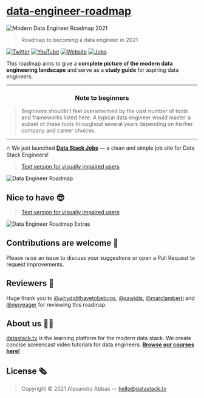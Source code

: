 # [data-engineer-roadmap](https://github.com/datastacktv/data-engineer-roadmap)


![Modern Data Engineer Roadmap 2021](img/title.png)

> Roadmap to becoming a data engineer in 2021

[![Twitter](https://img.shields.io/badge/-Twitter-1DA1F2)](https://twitter.com/datastacktv)
[![YouTube](https://img.shields.io/badge/-YouTube-FF0000)](http://youtube.com/c/datastacktv)
[![Website](https://img.shields.io/badge/-Website-565CD8)](https://datastack.tv/)
[![Jobs](https://img.shields.io/badge/-Jobs-ffdf4b)](https://datastackjobs.com/)

This roadmap aims to give a **complete picture of the modern data engineering landscape** and serve as a **study guide** for aspiring data engineers.

***

<h3 align="center"><strong>Note to beginners</strong></h3>

> Beginners shouldn’t feel overwhelmed by the vast number of tools and frameworks listed here. A typical data engineer would master a subset of these tools throughout several years depending on his/her company and career choices.

***

🔥  We just launched [**Data Stack Jobs**](https://datastackjobs.com/) — a clean and simple job site for Data Stack Engineers!

> [Text version for visually impaired users](text/roadmap.md)

![Data Engineer Roadmap](img/roadmap.png)

## Nice to have 😎

> [Text version for visually impaired users](text/extras.md)

![Data Engineer Roadmap Extras](img/extras.png)

## Contributions are welcome 💜

Please raise an issue to discuss your suggestions or open a Pull Request to request improvements.

## Reviewers 🔎

Huge thank you to [@whydidithavetobebugs](https://github.com/whydidithavetobebugs), [@sawidis](https://github.com/sawidis), [@marclamberti](https://github.com/marclamberti) and [@mpyeager](https://github.com/mpyeager) for reviewing this roadmap.

## About us 👋🏼

[datastack.tv](https://datastack.tv/) is the learning platform for the modern data stack. We create concise screencast video tutorials for data engineers. [**Browse our courses here!**](https://datastack.tv/courses.html)

## License 🗞

> Copyright © 2021 Alexandra Abbas — <hello@datastack.tv>
